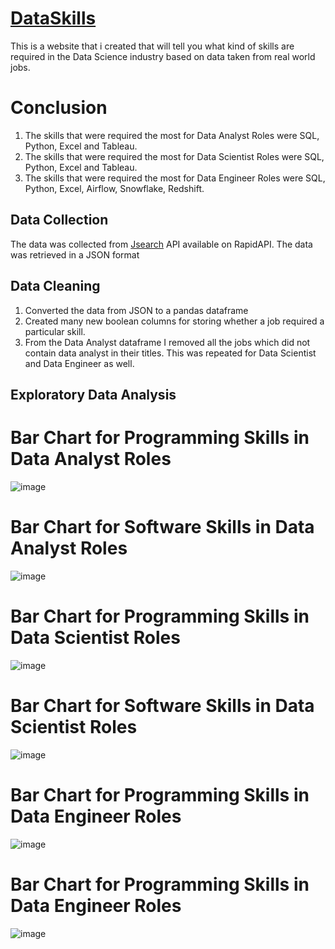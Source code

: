 # [DataSkills](https://abdealib520-dataskills-main-i93jq5.streamlit.app/)
This is a website that i created that will tell you what kind of skills are required in the Data Science industry based on data taken from real world jobs.

# Conclusion
1. The skills that were required the most for Data Analyst Roles were SQL, Python, Excel and Tableau.
2. The skills that were required the most for Data Scientist Roles were SQL, Python, Excel and Tableau.
3. The skills that were required the most for Data Engineer Roles were SQL, Python, Excel, Airflow, Snowflake, Redshift.

## Data Collection
The data was collected from [Jsearch](https://rapidapi.com/letscrape-6bRBa3QguO5/api/jsearch/) API available on RapidAPI. The data was retrieved in a JSON format

## Data Cleaning
1. Converted the data from JSON to a pandas dataframe
2. Created many new boolean columns for storing whether a job required a particular skill.
3. From the Data Analyst dataframe I removed all the jobs which did not contain data analyst in their titles. This was repeated for Data Scientist and Data Engineer as well.

## Exploratory Data Analysis
# Bar Chart for Programming Skills in Data Analyst Roles
![image](https://user-images.githubusercontent.com/132557392/236205437-ec3cda57-390f-4133-a72d-6884ba9f97e7.png)

# Bar Chart for Software Skills in Data Analyst Roles
![image](https://user-images.githubusercontent.com/132557392/236205607-a7e521ec-be16-41ab-aa2f-9f05422a50a6.png)

# Bar Chart for Programming Skills in Data Scientist Roles
![image](https://user-images.githubusercontent.com/132557392/236205657-a2c922ac-f15e-48f5-9666-a616a7d9d191.png)

# Bar Chart for Software Skills in Data Scientist Roles
![image](https://user-images.githubusercontent.com/132557392/236205691-20eddcc2-7e19-464b-a259-cac5f99c3d6c.png)

# Bar Chart for Programming Skills in Data Engineer Roles
![image](https://user-images.githubusercontent.com/132557392/236205740-e15ebade-629e-4578-9ca1-287016de01df.png)

# Bar Chart for Programming Skills in Data Engineer Roles
![image](https://user-images.githubusercontent.com/132557392/236205775-e1a8cc40-9bd3-464b-b4f7-b88d6e116caf.png)
